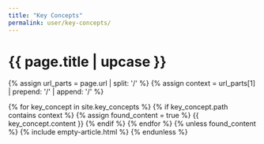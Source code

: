 ```yaml
---
title: "Key Concepts"
permalink: user/key-concepts/
---
```


<h1 class="primary">{{ page.title | upcase }}</h1>

{% assign url_parts = page.url | split: '/' %}
{% assign context = url_parts[1] | prepend: '/' | append: '/' %}

{% for key_concept in site.key_concepts %}
{% if key_concept.path contains context %}
{% assign found_content = true %}
{{ key_concept.content }}
{% endif %}
{% endfor %}
{% unless found_content %}
{% include empty-article.html %}
{% endunless %}
